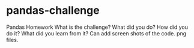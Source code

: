 # pandas-challenge
Pandas Homework
What is the challenge?  What did you do?  How did you do it?  What did you learn from it?  Can add screen shots of the code. png files.
